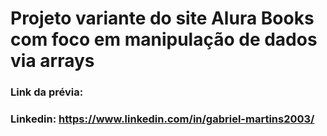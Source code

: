 # Projeto variante do site Alura Books com foco em manipulação de dados via arrays

### Link da prévia: 
### Linkedin: https://www.linkedin.com/in/gabriel-martins2003/
